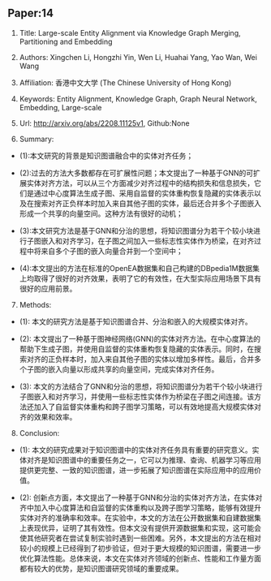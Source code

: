 ## Paper:14






1. Title: Large-scale Entity Alignment via Knowledge Graph Merging, Partitioning and Embedding

2. Authors: Xingchen Li, Hongzhi Yin, Wen Li, Huahai Yang, Yao Wan, Wei Wang

3. Affiliation: 香港中文大学 (The Chinese University of Hong Kong)

4. Keywords: Entity Alignment, Knowledge Graph, Graph Neural Network, Embedding, Large-scale

5. Url: http://arxiv.org/abs/2208.11125v1, Github:None

6. Summary:

- (1):本文研究的背景是知识图谱融合中的实体对齐任务；
                  
- (2):过去的方法大多数都存在可扩展性问题；本文提出了一种基于GNN的可扩展实体对齐方法，可以从三个方面减少对齐过程中的结构损失和信息损失，它们是通过中心度算法生成子图、采用自监督的实体重构恢复隐藏的实体表示以及在搜索对齐正负样本时加入来自其他子图的实体，最后还合并多个子图嵌入形成一个共享的向量空间。这种方法有很好的动机；
                  
- (3):本文研究方法是基于GNN和分治的思想，将知识图谱分为若干个较小块进行子图嵌入和对齐学习，在子图之间加入一些标志性实体作为桥梁，在对齐过程中将来自多个子图的嵌入向量合并到一个空间中；
                  
- (4):本文提出的方法在标准的OpenEA数据集和自己构建的DBpedia1M数据集上均取得了很好的对齐效果，表明了它的有效性，在大型实际应用场景下具有很好的应用前景。
7. Methods:
 
- (1): 本文的研究方法是基于知识图谱合并、分治和嵌入的大规模实体对齐。
 
- (2): 本文提出了一种基于图神经网络(GNN)的实体对齐方法。在中心度算法的帮助下生成子图，并使用自监督的实体重构恢复隐藏的实体表示。同时，在搜索对齐的正负样本时，加入来自其他子图的实体以增加多样性。最后，合并多个子图的嵌入向量以形成共享的向量空间，完成实体对齐任务。
 
- (3): 本文的方法结合了GNN和分治的思想，将知识图谱分为若干个较小块进行子图嵌入和对齐学习，并使用一些标志性实体作为桥梁在子图之间连接。该方法还加入了自监督实体重构和跨子图学习策略，可以有效地提高大规模实体对齐的效果和效率。





8. Conclusion:

- (1): 本文的研究成果对于知识图谱中的实体对齐任务具有重要的研究意义。实体对齐是知识图谱中的重要任务之一，它可以为推理、查询、机器学习等应用提供更完整、一致的知识图谱，进一步拓展了知识图谱在实际应用中的应用价值。
                     
- (2): 创新点方面，本文提出了一种基于GNN和分治的实体对齐方法，在实体对齐中加入中心度算法和自监督的实体重构以及跨子图学习策略，能够有效提升实体对齐的准确率和效率。在实验中，本文的方法在公开数据集和自建数据集上表现优异，证明了其有效性。但本文没有提供开源数据集和实现，这可能会使其他研究者在尝试复制实验时遇到一些困难。另外，本文提出的方法在相对较小的规模上已经得到了初步验证，但对于更大规模的知识图谱，需要进一步优化算法性能。总体来说，本文在实体对齐领域的创新点、性能和工作量方面都有较大的优势，是知识图谱研究领域的重要成果。




